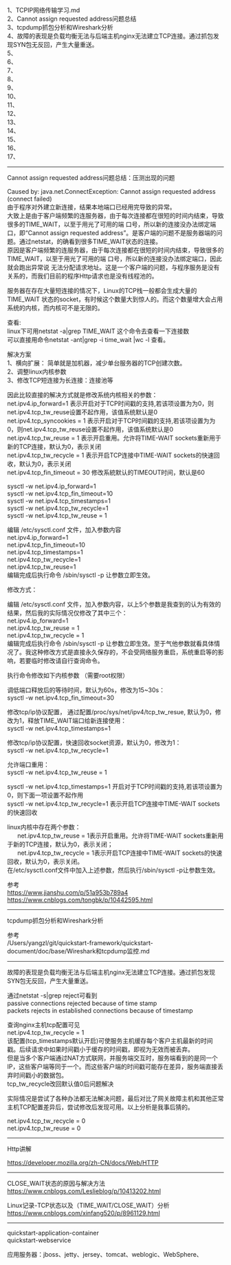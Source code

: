 1、TCPIP网络传输学习.md  
2、Cannot assign requested address问题总结  
3、tcpdump抓包分析和Wireshark分析  
4、故障的表现是负载均衡无法与后端主机nginx无法建立TCP连接。通过抓包发现SYN包无反回，产生大量重送。  
5、  
6、  
7、  
8、  
9、  
10、  
11、  
12、  
13、  
14、  
15、  
16、  
17、  
  
  
  
  
  
  
---------------------------------------------------------------------------------------------------------------------  
Cannot assign requested address问题总结：压测出现的问题  
  
  
Caused by: java.net.ConnectException: Cannot assign requested address (connect failed)  
由于程序对外建立新连接，结果本地端口已经用完导致的异常。  
大致上是由于客户端频繁的连服务器，由于每次连接都在很短的时间内结束，导致很多的TIME_WAIT，以至于用光了可用的端 口号，所以新的连接没办法绑定端口，即“Cannot assign requested address”。是客户端的问题不是服务器端的问题。通过netstat，的确看到很多TIME_WAIT状态的连接。  
原因是客户端频繁的连服务器，由于每次连接都在很短的时间内结束，导致很多的TIME_WAIT，以至于用光了可用的端 口号，所以新的连接没办法绑定端口，因此就会跑出异常说 无法分配请求地址。这是一个客户端的问题，与程序服务是没有关系的，而我们目前的程序Http请求也是没有线程池的。  
  
服务器在存在大量短连接的情况下，Linux的TCP栈一般都会生成大量的 TIME_WAIT 状态的socket，有时候这个数量大到惊人的。而这个数量增大会占用系统的内核，而内核可不是无限的。  
  
  
查看:  
linux下可用netstat -a|grep TIME_WAIT 这个命令去查看一下连接数  
可以直接用命令netstat -ant|grep -i time_wait |wc -l 查看。  
  
  
  
解决方案  
1、横向扩展： 简单就是加机器，减少单台服务器的TCP创建次数。  
2、调整linux内核参数  
3、修改TCP短连接为长连接：连接池等  
  
  
  
因此比较直接的解决方式就是修改系统内核相关的参数：  
net.ipv4.ip_forward=1  表示开启对于TCP时间戳的支持,若该项设置为为0，则net.ipv4.tcp_tw_reuse设置不起作用，该值系统默认是0  
net.ipv4.tcp_syncookies = 1  表示开启对于TCP时间戳的支持,若该项设置为为0，则net.ipv4.tcp_tw_reuse设置不起作用，该值系统默认是0  
net.ipv4.tcp_tw_reuse = 1  表示开启重用。允许将TIME-WAIT sockets重新用于新的TCP连接，默认为0，表示关闭  
net.ipv4.tcp_tw_recycle = 1  表示开启TCP连接中TIME-WAIT sockets的快速回收，默认为0，表示关闭  
net.ipv4.tcp_fin_timeout = 30  修改系統默认的TIMEOUT时间，默认是60  
  
  
  
  
sysctl -w net.ipv4.ip_forward=1  
sysctl -w net.ipv4.tcp_fin_timeout=10  
sysctl -w net.ipv4.tcp_timestamps=1  
sysctl -w net.ipv4.tcp_tw_recycle=1  
sysctl -w net.ipv4.tcp_tw_reuse = 1  
  
  
编辑 /etc/sysctl.conf 文件，加入参数内容  
net.ipv4.ip_forward=1  
net.ipv4.tcp_fin_timeout=10  
net.ipv4.tcp_timestamps=1  
net.ipv4.tcp_tw_recycle=1  
net.ipv4.tcp_tw_reuse=1  
编辑完成后执行命令 /sbin/sysctl -p  让参数立即生效。  
  
  
  
    
修改方式：    
    
编辑 /etc/sysctl.conf 文件，加入参数内容，以上5个参数是我查到的认为有效的结果，然后我的实际情况仅修改了其中三个：    
net.ipv4.ip_forward=1    
net.ipv4.tcp_tw_reuse = 1    
net.ipv4.tcp_tw_recycle = 1    
编辑完成后执行命令 /sbin/sysctl -p  让参数立即生效。至于气他参数就看具体情况了。我这种修改方式是直接永久保存的，不会受网络服务重启，系统重启等的影响，若要临时修改请自行查询命令。    
    
    
执行命令修改如下内核参数 （需要root权限）     
    
调低端口释放后的等待时间，默认为60s，修改为15~30s：    
sysctl -w net.ipv4.tcp_fin_timeout=30    
    
修改tcp/ip协议配置， 通过配置/proc/sys/net/ipv4/tcp_tw_resue, 默认为0，修改为1，释放TIME_WAIT端口给新连接使用：    
sysctl -w net.ipv4.tcp_timestamps=1    
    
修改tcp/ip协议配置，快速回收socket资源，默认为0，修改为1：    
sysctl -w net.ipv4.tcp_tw_recycle=1    
    
允许端口重用：    
sysctl -w net.ipv4.tcp_tw_reuse = 1    
    
sysctl -w net.ipv4.tcp_timestamps=1  开启对于TCP时间戳的支持,若该项设置为0，则下面一项设置不起作用    
sysctl -w net.ipv4.tcp_tw_recycle=1  表示开启TCP连接中TIME-WAIT sockets的快速回收    
    
linux内核中存在两个参数：    
      net.ipv4.tcp_tw_reuse = 1表示开启重用。允许将TIME-WAIT sockets重新用于新的TCP连接，默认为0，表示关闭；    
      net.ipv4.tcp_tw_recycle = 1表示开启TCP连接中TIME-WAIT sockets的快速回收，默认为0，表示关闭。    
在/etc/sysctl.conf文件中加入上述参数，然后执行/sbin/sysctl -p让参数生效。    
    
    
    
参考    
https://www.jianshu.com/p/51a953b789a4    
https://www.cnblogs.com/tongbk/p/10442595.html    
  
  
---------------------------------------------------------------------------------------------------------------------  
tcpdump抓包分析和Wireshark分析  
  
参考  
/Users/yangzl/git/quickstart-framework/quickstart-document/doc/base/Wireshark和tcpdump监控.md  
  
  
---------------------------------------------------------------------------------------------------------------------  
  
故障的表现是负载均衡无法与后端主机nginx无法建立TCP连接。通过抓包发现SYN包无反回，产生大量重送。  
  
通过netstat -s|grep reject可看到  
passive connections rejected because of  time stamp  
packets rejects in established  connections because of timestamp  
  
查询nginx主机tcp配置可见  
net.ipv4.tcp_tw_recycle = 1  
该配置(tcp_timestamps默认开启)可使服务主机缓存每个客户主机最新的时间戳。后续请求中如果时间戳小于缓存的时间戳，即视为无效而被丢弃。  
但是当多个客户端通过NAT方式联网，并服务端交互时，服务端看到的是同一个IP，这些客户端等同于一个。而这些客户端的时间戳可能存在差异，服务端直接丢弃时间戳小的数据包。  
tcp_tw_recycle改回默认值0后问题解决  
  
实际情况是尝试了各种办法都无法解决问题，最后对比了网关故障主机和其他正常主机TCP配置差异后，尝试修改后发现可用。以上分析是我事后猜的。  
  
net.ipv4.tcp_tw_recycle = 0  
net.ipv4.tcp_tw_reuse = 0  
  
  
  
---------------------------------------------------------------------------------------------------------------------  
Http讲解  
  
https://developer.mozilla.org/zh-CN/docs/Web/HTTP  
  
  
---------------------------------------------------------------------------------------------------------------------  


CLOSE_WAIT状态的原因与解决方法
https://www.cnblogs.com/Leslieblog/p/10413202.html


Linux记录-TCP状态以及（TIME_WAIT/CLOSE_WAIT）分析
https://www.cnblogs.com/xinfang520/p/8961129.html

---------------------------------------------------------------------------------------------------------------------  
  
  
  
  
quickstart-application-container  
quickstart-webservice  
  
应用服务器：jboss、jetty、jersey、tomcat、weblogic、WebSphere、  
  
  
  
  
  
  
  
  
  

